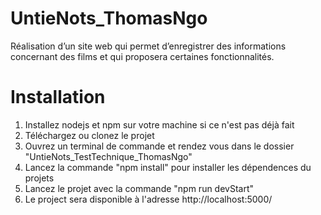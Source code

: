 # UntieNots_ThomasNgo
Réalisation d’un site web qui permet d’enregistrer des informations concernant des films et qui proposera certaines fonctionnalités.

# Installation
1) Installez nodejs et npm sur votre machine si ce n'est pas déjà fait 
2) Téléchargez ou clonez le projet
3) Ouvrez un terminal de commande et rendez vous dans le dossier "UntieNots_TestTechnique_ThomasNgo"
4) Lancez la commande "npm install" pour installer les dépendences du projets
5) Lancez le projet avec la commande "npm run devStart"
6) Le project sera disponible à l'adresse http://localhost:5000/
